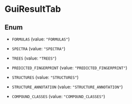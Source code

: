 

# GuiResultTab

## Enum


* `FORMULAS` (value: `"FORMULAS"`)

* `SPECTRA` (value: `"SPECTRA"`)

* `TREES` (value: `"TREES"`)

* `PREDICTED_FINGERPRINT` (value: `"PREDICTED_FINGERPRINT"`)

* `STRUCTURES` (value: `"STRUCTURES"`)

* `STRUCTURE_ANNOTATION` (value: `"STRUCTURE_ANNOTATION"`)

* `COMPOUND_CLASSES` (value: `"COMPOUND_CLASSES"`)



